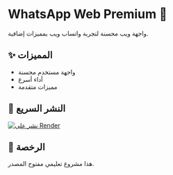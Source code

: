 # WhatsApp Web Premium 🚀

واجهة ويب محسنة لتجربة واتساب ويب بمميزات إضافية.

## ✨ المميزات
- واجهة مستخدم محسنة
- أداء أسرع
- مميزات متقدمة

## 🚀 النشر السريع

[![نشر على Render](https://render.com/images/deploy-to-render-button.svg)](https://render.com/deploy)

## 📝 الرخصة
هذا مشروع تعليمي مفتوح المصدر.
